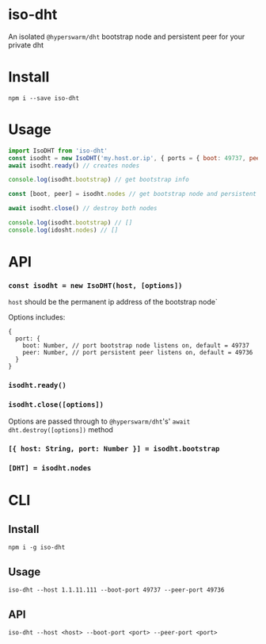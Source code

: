 # iso-dht

An isolated `@hyperswarm/dht` bootstrap node and persistent peer for your private dht

# Install
`npm i --save iso-dht`

# Usage
```js
import IsoDHT from 'iso-dht'
const isodht = new IsoDHT('my.host.or.ip', { ports = { boot: 49737, peer: 49736 } })
await isodht.ready() // creates nodes

console.log(isodht.bootstrap) // get bootstrap info

const [boot, peer] = isodht.nodes // get bootstrap node and persistent peer

await isodht.close() // destroy both nodes

console.log(isodht.bootstrap) // []
console.log(idosht.nodes) // []
```

# API

### `const isodht = new IsoDHT(host, [options])`

`host` should be the permanent ip address of the bootstrap node`

Options includes:

```
{
  port: {
    boot: Number, // port bootstrap node listens on, default = 49737
    peer: Number, // port persistent peer listens on, default = 49736
  }
}
```

### `isodht.ready()`

### `isodht.close([options])`

Options are passed through to `@hyperswarm/dht`'s' `await dht.destroy([options])` method

### `[{ host: String, port: Number }] = isodht.bootstrap`

### `[DHT] = isodht.nodes`

# CLI

## Install
`npm i -g iso-dht`

## Usage
`iso-dht --host 1.1.11.111 --boot-port 49737 --peer-port 49736`

## API
`iso-dht --host <host> --boot-port <port> --peer-port <port>`